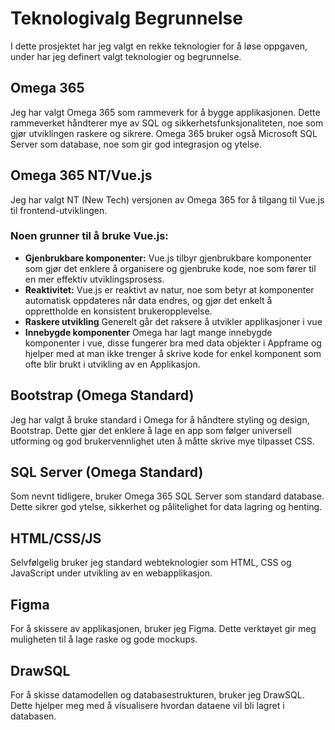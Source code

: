 # Teknologivalg Begrunnelse

I dette prosjektet har jeg valgt en rekke teknologier for å løse oppgaven, under har jeg definert valgt teknologier og begrunnelse.

## Omega 365

Jeg har valgt Omega 365 som rammeverk for å bygge applikasjonen. Dette rammeverket håndterer mye av SQL og sikkerhetsfunksjonaliteten, noe som gjør utviklingen raskere og sikrere. Omega 365 bruker også Microsoft SQL Server som database, noe som gir god integrasjon og ytelse.

## Omega 365 NT/Vue.js

Jeg har valgt NT (New Tech) versjonen av Omega 365 for å tilgang til Vue.js til frontend-utviklingen.

### Noen grunner til å bruke Vue.js:

- **Gjenbrukbare komponenter:** Vue.js tilbyr gjenbrukbare komponenter som gjør det enklere å organisere og gjenbruke kode, noe som fører til en mer effektiv utviklingsprosess.
- **Reaktivitet:** Vue.js er reaktivt av natur, noe som betyr at komponenter automatisk oppdateres når data endres, og gjør det enkelt å opprettholde en konsistent brukeropplevelse.
- **Raskere utvikling** Generelt går det raksere å utvikler applikasjoner i vue
- **Innebygde komponenter** Omega har lagt mange innebygde komponenter i vue, disse fungerer bra med data objekter i Appframe og hjelper med at man ikke trenger å skrive kode for enkel komponent som ofte blir brukt i utvikling av en Applikasjon.

## Bootstrap (Omega Standard)

Jeg har valgt å bruke standard i Omega for å håndtere styling og design, Bootstrap. Dette gjør det enklere å lage en app som følger universell utforming og god brukervennlighet uten å måtte skrive mye tilpasset CSS.

## SQL Server (Omega Standard)

Som nevnt tidligere, bruker Omega 365 SQL Server som standard database. Dette sikrer god ytelse, sikkerhet og pålitelighet for data lagring og henting.

## HTML/CSS/JS

Selvfølgelig bruker jeg standard webteknologier som HTML, CSS og JavaScript under utvikling av en webapplikasjon.

## Figma

For å skissere av applikasjonen, bruker jeg Figma. Dette verktøyet gir meg muligheten til å lage raske og gode mockups.

## DrawSQL

For å skisse datamodellen og databasestrukturen, bruker jeg DrawSQL. Dette hjelper meg med å visualisere hvordan dataene vil bli lagret i databasen.
